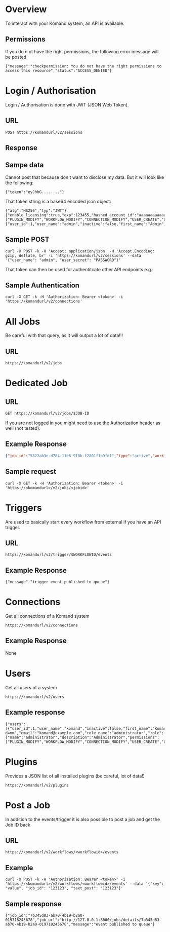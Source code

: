 # Overview

To interact with your Komand system, an API is available.

## Permissions

If you do n ot have the right permissions, the following error message will be posted

````
{"message":"checkpermission: You do not have the right permissions to access this resource","status":"ACCESS_DENIED"}
````

# Login / Authorisation

Login / Authorisation is done with JWT (JSON Web Token).

## URL

```
POST https://komandurl/v2/sessions
```

## Response

## Sampe data

Cannot post that because don't want to disclose my data. But it will look like the following:

```
{"token":"eyJhbG........"}
```

That token string is a base64 encoded json object:

```
{"alg":"HS256","typ":"JWT"}{"enable_licensing":true,"exp":123455,"hashed_account_id":"aaaaaaaaaaaaaaaaaaaaaa","iat":1540453818,"komand_branch":"master","komand_revision":"46547f857dfd862ce7d82d526ce8f94d42b600f5","komand_version":"0.4000","pendo_account":"aaaaaaaaaaa","perms":["PLUGIN_MODIFY","WORKFLOW_MODIFY","CONNECTION_MODIFY","USER_CREATE","USER_MANAGER","APP","PRODUCT_KEY_VIEW"],"sub":"jaegeral","user":{"user_id":1,"user_name":"admin","inactive":false,"first_name":"Admin","last_name":"admin","company_title":"","avatar_url":""}
```

## Sample POST

```
curl -X POST -k -H 'Accept: application/json' -H 'Accept.Encoding: gzip, deflate, br' -i 'https://komandurl/v2/sessions' --data '{"user_name": "admin", "user_secret": "PASSWORD"}'
```

That token can then be used for authentitcate other API endpoints e.g.:

## Sample Authentication

```
curl -X GET -k -H 'Authorization: Bearer <token>' -i 'https://komandurl/v2/connections'
```


# All Jobs

Be careful with that query, as it will output a lot of data!!!

## URL

```
https://komandurl/v2/jobs
```

# Dedicated Job

## URL

```
GET https://komandurl/v2/jobs/$JOB-ID
```

If you are not logged in you might need to use the Authorization header as well (not tested).

## Example Response

```json
{"job_id":"5822ab3e-d784-11e8-9f8b-f2801f1b9fd1","type":"active","workflow_uid":"5822ae2c-d784-11e8-9f8b-f2801f1b9fd1","version_uid":"5822b1ec-d784-11e8-9f8b-f2801f1b9fd1","group_id":"5822b458-d784-11e8-9f8b-f2801f1b9fd1","name":"Test_workflow","status":"failed","created_at":"2018-10-24T11:36:17Z","ended_at":"2018-10-24T11:36:22Z","updated_at":"2018-10-24T11:36:22Z","context":{"data":{"$URL":"http://127.0.0.1:8000/jobs/details/5822ab3e-d784-11e8-9f8b-f2801f1b9fd1","$created_at":"2018-10-24T11:36:17.632193167Z","$id":"5822ab3e-d784-11e8-9f8b-f2801f1b9fd1","$name":"Test_workflow","$start_message":{"Parameter":48284},"Test_workflow":{"$success":true,"asdasd":48284},"Step_1":{"$success":false}},"stack":[{"parent_step_uid":"","parent_step_name":"","loop_index":-1}]},"traversed_paths":[{"path_uid":"5822b6a6-d784-11e8-9f8b-f2801f1b9fd1","workflow_uid":"5822b6a6-d784-11e8-9f8b-f2801f1b9fd1","workflow_version_uid":"5822b6a6-d784-11e8-9f8b-f2801f1b9fd1","from_step_uid":"5822b6a6-d784-11e8-9f8b-f2801f1b9fd1","to_step_uid":"5822b6a6-d784-11e8-9f8b-f2801f1b9fd1","name":"","description":"","created_at":"0001-01-01T00:00:00Z","updated_at":"0001-01-01T00:00:00Z"}],"potential_next_paths":[{"path_uid":"5822b6a6-d784-11e8-9f8b-f2801f1b9fd1","workflow_uid":"5822b6a6-d784-11e8-9f8b-f2801f1b9fd1","workflow_version_uid":"5822b6a6-d784-11e8-9f8b-f2801f1b9fd1","from_step_uid":"b501f592-80d4-adb7-911f-e1cb0261a4fa","to_step_uid":"5822b6a6-d784-11e8-9f8b-f2801f1b9fd1","name":"","description":"","created_at":"0001-01-01T00:00:00Z","updated_at":"0001-01-01T00:00:00Z"}],"next_step_uids":[],"time_spent":4.607579602,"investigation_id":"","viewed_by_id":null,"owned_by_id":null,"failed_step_id":1855707,"failed_step_name":"Step_1","is_rerunnable":true,"errors":null}
```

## Sample request

```
curl -X GET -k -H 'Authorization: Bearer <token>' -i 'https://<komandurl>/v2/jobs/<jobid>'
```

# Triggers

Are used to basically start every workflow from external if you have an API trigger.

## URL

```
https://komandurl/v2/trigger/$WORKFLOWID/events
```

## Example Response

````
{"message":"trigger event published to queue"}
`````

# Connections

Get all connections of a Komand system

````
https://komandurl/v2/connections
````

## Example Response

None

# Users

Get all users of a system

````
https://komandurl/v2/users
````

## Example response

```
{"users":[{"user_id":1,"user_name":"komand","inactive":false,"first_name":"Komand","last_name":"Admin","company_title":"","avatar_url":"https://www.gravatar.com/avatar/277afd6a111494867161f6a67c228726?d=mm","email":"komand@example.com","role_name":"administrator","role":{"name":"administrator","description":"Administrator","permissions":["PLUGIN_MODIFY","WORKFLOW_MODIFY","CONNECTION_MODIFY","USER_CREATE","USER_MANAGER","APP","PRODUCT_KEY_VIEW"]}}}
```

# Plugins

Provides a JSON list of all installed plugins (be careful, lot of data!)

```
https://komandurl/v2/plugins
```

# Post a Job

In addition to the events/trigger it is also possible to post a job and get the Job ID back

## URL

```
https://komandurl/v2/workflows/<workflowid>/events
```

## Example

```
curl -X POST -k -H 'Authorization: Bearer <token>' -i 'https://<komandurl>/v2/workflows/<workflowid>/events' --data '{"key": "value", "job_id": "123123", "text_post": "123123"}'
```

## Sample response

```
{"job_id":"7b345d83-ab70-4b19-b2a0-019718245678","job_url":"http://127.0.0.1:8000/jobs/details/7b345d83-ab70-4b19-b2a0-019718245678","message":"event published to queue"}
```


